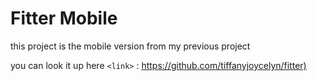 # Fitter Mobile

this project is the mobile version from my previous project

you can look it up here
`<link>` : <https://github.com/tiffanyjoycelyn/fitter)>

